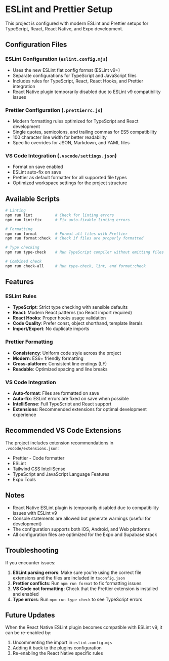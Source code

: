 # ESLint and Prettier Setup

This project is configured with modern ESLint and Prettier setups for
TypeScript, React, React Native, and Expo development.

## Configuration Files

### ESLint Configuration (`eslint.config.mjs`)

- Uses the new ESLint flat config format (ESLint v9+)
- Separate configurations for TypeScript and JavaScript files
- Includes rules for TypeScript, React, React Hooks, and Prettier integration
- React Native plugin temporarily disabled due to ESLint v9 compatibility issues

### Prettier Configuration (`.prettierrc.js`)

- Modern formatting rules optimized for TypeScript and React development
- Single quotes, semicolons, and trailing commas for ES5 compatibility
- 100 character line width for better readability
- Specific overrides for JSON, Markdown, and YAML files

### VS Code Integration (`.vscode/settings.json`)

- Format on save enabled
- ESLint auto-fix on save
- Prettier as default formatter for all supported file types
- Optimized workspace settings for the project structure

## Available Scripts

```bash
# Linting
npm run lint          # Check for linting errors
npm run lint:fix      # Fix auto-fixable linting errors

# Formatting
npm run format        # Format all files with Prettier
npm run format:check  # Check if files are properly formatted

# Type checking
npm run type-check    # Run TypeScript compiler without emitting files

# Combined check
npm run check-all     # Run type-check, lint, and format:check
```

## Features

### ESLint Rules

- **TypeScript**: Strict type checking with sensible defaults
- **React**: Modern React patterns (no React import required)
- **React Hooks**: Proper hooks usage validation
- **Code Quality**: Prefer const, object shorthand, template literals
- **Import/Export**: No duplicate imports

### Prettier Formatting

- **Consistency**: Uniform code style across the project
- **Modern**: ES6+ friendly formatting
- **Cross-platform**: Consistent line endings (LF)
- **Readable**: Optimized spacing and line breaks

### VS Code Integration

- **Auto-format**: Files are formatted on save
- **Auto-fix**: ESLint errors are fixed on save when possible
- **IntelliSense**: Full TypeScript and React support
- **Extensions**: Recommended extensions for optimal development experience

## Recommended VS Code Extensions

The project includes extension recommendations in `.vscode/extensions.json`:

- Prettier - Code formatter
- ESLint
- Tailwind CSS IntelliSense
- TypeScript and JavaScript Language Features
- Expo Tools

## Notes

- React Native ESLint plugin is temporarily disabled due to compatibility issues
  with ESLint v9
- Console statements are allowed but generate warnings (useful for development)
- The configuration supports both iOS, Android, and Web platforms
- All configuration files are optimized for the Expo and Supabase stack

## Troubleshooting

If you encounter issues:

1. **ESLint parsing errors**: Make sure you're using the correct file extensions
   and the files are included in `tsconfig.json`
2. **Prettier conflicts**: Run `npm run format` to fix formatting issues
3. **VS Code not formatting**: Check that the Prettier extension is installed
   and enabled
4. **Type errors**: Run `npm run type-check` to see TypeScript errors

## Future Updates

When the React Native ESLint plugin becomes compatible with ESLint v9, it can be
re-enabled by:

1. Uncommenting the import in `eslint.config.mjs`
2. Adding it back to the plugins configuration
3. Re-enabling the React Native specific rules
